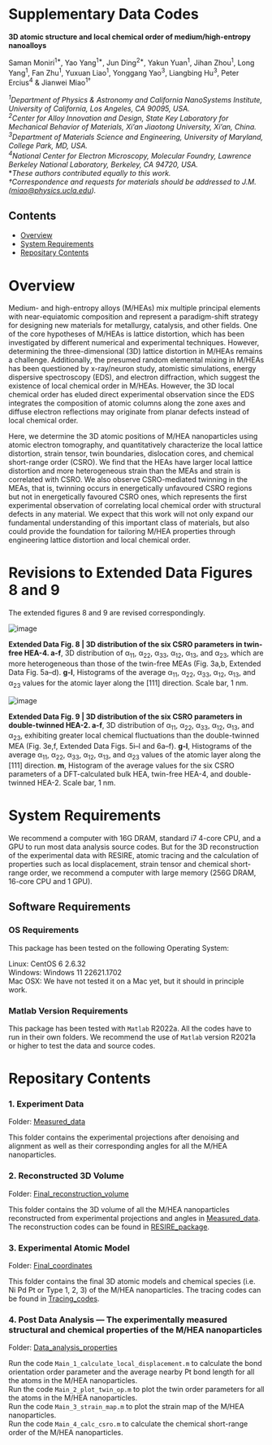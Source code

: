 # Supplementary Data Codes 

**3D atomic structure and local chemical order of medium/high-entropy nanoalloys**

Saman Moniri<sup>1*</sup>, Yao Yang<sup>1*</sup>, Jun Ding<sup>2*</sup>, Yakun Yuan<sup>1</sup>, Jihan Zhou<sup>1</sup>, Long Yang<sup>1</sup>, Fan Zhu<sup>1</sup>, Yuxuan Liao<sup>1</sup>, Yonggang Yao<sup>3</sup>, Liangbing Hu<sup>3</sup>, Peter Ercius<sup>4</sup> & Jianwei Miao<sup>1†</sup>    

*<sup>1</sup>Department of Physics & Astronomy and California NanoSystems Institute, University of California, Los Angeles, CA 90095, USA.*    
*<sup>2</sup>Center for Alloy Innovation and Design, State Key Laboratory for Mechanical Behavior of Materials, Xi’an Jiaotong University, Xi’an, China.*    
*<sup>3</sup>Department of Materials Science and Engineering, University of Maryland, College Park, MD, USA.*      
*<sup>4</sup>National Center for Electron Microscopy, Molecular Foundry, Lawrence Berkeley National Laboratory, Berkeley, CA 94720, USA.*   
**These authors contributed equally to this work.*     
*†Correspondence and requests for materials should be addressed to J.M. (miao@physics.ucla.edu).*  

## Contents

- [Overview](#overview)
- [System Requirements](#system-requirements)
- [Repositary Contents](#repositary-contents)

# Overview

Medium- and high-entropy alloys (M/HEAs) mix multiple principal elements with near-equiatomic composition and represent a paradigm-shift strategy for designing new materials for metallurgy, catalysis, and other fields. One of the core hypotheses of M/HEAs is lattice distortion, which has been investigated by different numerical and experimental techniques. However, determining the three-dimensional (3D) lattice distortion in M/HEAs remains a challenge. Additionally, the presumed random elemental mixing in M/HEAs has been questioned by x-ray/neuron study, atomistic simulations, energy dispersive spectroscopy (EDS), and electron diffraction, which suggest the existence of local chemical order in M/HEAs. However, the 3D local chemical order has eluded direct experimental observation since the EDS integrates the composition of atomic columns along the zone axes and diffuse electron reflections may originate from planar defects instead of local chemical order. 

Here, we determine the 3D atomic positions of M/HEA nanoparticles using atomic electron tomography, and quantitatively characterize the local lattice distortion, strain tensor, twin boundaries, dislocation cores, and chemical short-range order (CSRO). We find that the HEAs have larger local lattice distortion and more heterogeneous strain than the MEAs and strain is correlated with CSRO. We also observe CSRO-mediated twinning in the MEAs, that is, twinning occurs in energetically unfavoured CSRO regions but not in energetically favoured CSRO ones, which represents the first experimental observation of correlating local chemical order with structural defects in any material. We expect that this work will not only expand our fundamental understanding of this important class of materials, but also could provide the foundation for tailoring M/HEA properties through engineering lattice distortion and local chemical order. 

# Revisions to Extended Data Figures 8 and 9

The extended figures 8 and 9 are revised correspondingly. 

![image](M_HEA_extFig8_revised.jpg)

**Extended Data Fig. 8 | 3D distribution of the six CSRO parameters in twin-free HEA-4. a-f**, 3D distribution of α<sub>11</sub>, α<sub>22</sub>, α<sub>33</sub>, α<sub>12</sub>, α<sub>13</sub>, and α<sub>23</sub>, which are more heterogeneous than those of the twin-free MEAs (Fig. 3a,b, Extended Data Fig. 5a–d). **g-l**, Histograms of the average α<sub>11</sub>, α<sub>22</sub>, α<sub>33</sub>, α<sub>12</sub>, α<sub>13</sub>, and α<sub>23</sub> values for the atomic layer along the [111] direction. Scale bar, 1 nm.

![image](M_HEA_extFig9_revised.jpg)

**Extended Data Fig. 9 | 3D distribution of the six CSRO parameters in double-twinned HEA-2. a-f**, 3D distribution of α<sub>11</sub>, α<sub>22</sub>, α<sub>33</sub>, α<sub>12</sub>, α<sub>13</sub>, and α<sub>23</sub>, exhibiting greater local chemical fluctuations than the double-twinned MEA (Fig. 3e,f, Extended Data Figs. 5i–l and 6a–f). **g-l**, Histograms of the average α<sub>11</sub>, α<sub>22</sub>, α<sub>33</sub>, α<sub>12</sub>, α<sub>13</sub>, and α<sub>23</sub> values of the atomic layer along the [111] direction. **m**, Histogram of the average values for the six CSRO parameters of a DFT-calculated bulk HEA, twin-free HEA-4, and double-twinned HEA-2. Scale bar, 1 nm.

# System Requirements

We recommend a computer with 16G DRAM, standard i7 4-core CPU, and a GPU to run most data analysis source codes. But for the 3D reconstruction of the experimental data with RESIRE, atomic tracing and the calculation of properties such as local displacement, strain tensor and chemical short-range order, we recommend a computer with large memory (256G DRAM, 16-core CPU and 1 GPU).

## Software Requirements

### OS Requirements

This package has been tested on the following Operating System:

Linux: CentOS 6 2.6.32    
Windows: Windows 11 22621.1702    
Mac OSX: We have not tested it on a Mac yet, but it should in principle work.     

### Matlab Version Requirements

This package has been tested with `Matlab` R2022a. All the codes have to run in their own folders. We recommend the use of `Matlab` version R2021a or higher to test the data and source codes.

# Repositary Contents

### 1. Experiment Data

Folder: [Measured_data](./1_Measured_data)

This folder contains the experimental projections after denoising and alignment as well as their corresponding angles for all the M/HEA nanoparticles.

### 2. Reconstructed 3D Volume

Folder: [Final_reconstruction_volume](./2_Final_reconstruction_volume)

This folder contains the 3D volume of all the M/HEA nanoparticles reconstructed from experimental projections and angles in [Measured_data](./1_Measured_data). 
The reconstruction codes can be found in [RESIRE_package](https://github.com/AET-MetallicGlass/Supplementary-Data-Codes/tree/master/2_RESIRE_package).

### 3. Experimental Atomic Model

Folder: [Final_coordinates](./3_Final_coordinates)

This folder contains the final 3D atomic models and chemical species (i.e. Ni Pd Pt or Type 1, 2, 3) of the M/HEA nanoparticles. 
The tracing codes can be found in [Tracing_codes](https://github.com/AET-MetallicGlass/Supplementary-Data-Codes/tree/master/4_Tracing_and_classification).

### 4. Post Data Analysis — The experimentally measured structural and chemical properties of the M/HEA nanoparticles

Folder: [Data_analysis_properties](./4_Data_analysis_properties)

Run the code `Main_1_calculate_local_displacement.m` to calculate the bond orientation order parameter and the average nearby Pt bond length for all the atoms in the M/HEA nanoparticles.   
Run the code `Main_2_plot_twin_op.m` to plot the twin order parameters for all the atoms in the M/HEA nanoparticles.    
Run the code `Main_3_strain_map.m` to plot the strain map of the M/HEA nanoparticles.    
Run the code `Main_4_calc_csro.m` to calculate the chemical short-range order of the M/HEA nanoparticles.    

